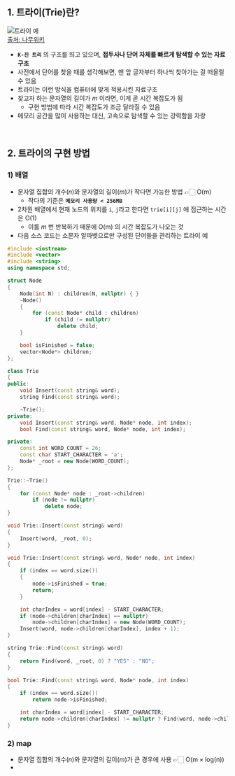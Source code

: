 ## 1. 트라이(Trie)란?

![트라이 예](https://i.namu.wiki/i/PHgJCkRygRzblJVKXeYrtcxtLTliCsMUVtNnHEwliFlzq64-XWJIeIbMIVIlYmdYHrWynFVhrj-SYdeWthGzZZrHUzsgviFcE78yg3loivWWsO3S3R5xtqq8YA25_UAm_qb1DvyawQ456ws_x1oCYw.webp)  
[출처: 나무위키](https://namu.wiki/w/%ED%8A%B8%EB%9D%BC%EC%9D%B4)  

- **`K-진 트리`** 의 구조를 띄고 있으며, **접두사나 단어 자체를 빠르게 탐색할 수 있는 자료구조**
- 사전에서 단어를 찾을 때를 생각해보면, 맨 앞 글자부터 하나씩 찾아가는 걸 떠올릴 수 있음
- 트라이는 이런 방식을 컴퓨터에 맞게 적용시킨 자료구조
- 찾고자 하는 문자열의 길이가 $m$ 이라면, 이게 곧 시간 복잡도가 됨
	- 구현 방법에 따라 시간 복잡도가 조금 달라질 수 있음
- 메모리 공간을 많이 사용하는 대신, 고속으로 탐색할 수 있는 강력함을 자랑

<br>

## 2. 트라이의 구현 방법

### 1) 배열

- 문자열 집합의 개수($n$)와 문자열의 길이($m$)가 작다면 가능한 방법 👉🏻 $\mathrm{O(m)}$
	- 작다의 기준은 **`메모리 사용량 < 256MB`**
- 2차원 배열에서 현재 노드의 위치를 `i`, `j`라고 한다면 `trie[i][j]` 에 접근하는 시간은 $\mathrm{O(1)}$
	- 이를 $m$ 번 반복하기 때문에 $\mathrm{O(m)}$ 의 시간 복잡도가 나오는 것
- 다음 소스 코드는 소문자 알파벳으로만 구성된 단어들을 관리하는 트라이 예
```cpp
#include <iostream>
#include <vector>
#include <string>
using namespace std;

struct Node
{
    Node(int N) : children(N, nullptr) { }
    ~Node()
    {
        for (const Node* child : children)
            if (child != nullptr)
                delete child;
    }

    bool isFinished = false;
    vector<Node*> children;
};

class Trie
{
public:
    void Insert(const string& word);
    string Find(const string& word);

    ~Trie();
private:
    void Insert(const string& word, Node* node, int index);
    bool Find(const string& word, Node* node, int index);

private:
    const int WORD_COUNT = 26;
    const char START_CHARACTER = 'a';
    Node* _root = new Node(WORD_COUNT);
};
```  

```cpp
Trie::~Trie()
{
    for (const Node* node : _root->children)
        if (node != nullptr)
            delete node;
}

void Trie::Insert(const string& word)
{
    Insert(word, _root, 0);
}

void Trie::Insert(const string& word, Node* node, int index)
{
    if (index == word.size())
    {
        node->isFinished = true;
        return;
    }

    int charIndex = word[index] - START_CHARACTER;
    if (node->children[charIndex] == nullptr)
        node->children[charIndex] = new Node(WORD_COUNT);
    Insert(word, node->children[charIndex], index + 1);
}

string Trie::Find(const string& word)
{
    return Find(word, _root, 0) ? "YES" : "NO";
}

bool Trie::Find(const string& word, Node* node, int index)
{
    if (index == word.size())
        return node->isFinished;

    int charIndex = word[index] - START_CHARACTER;
    return node->children[charIndex] != nullptr ? Find(word, node->children[charIndex], index + 1) : false;
}
```


### 2) map

- 문자열 집합의 개수($n$)와 문자열의 길이($m$)가 큰 경우에 사용 👉🏻 $\mathrm{O(m \times log(n))}$
- 
